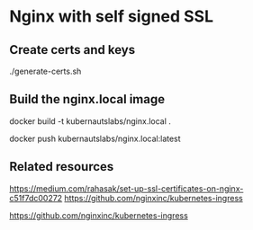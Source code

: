 # Nginx with self signed SSL

## Create certs and keys
./generate-certs.sh
## Build the nginx.local image
docker build -t kubernautslabs/nginx.local .

docker push kubernautslabs/nginx.local:latest

## Related resources
https://medium.com/rahasak/set-up-ssl-certificates-on-nginx-c51f7dc00272
https://github.com/nginxinc/kubernetes-ingress

https://github.com/nginxinc/kubernetes-ingress



